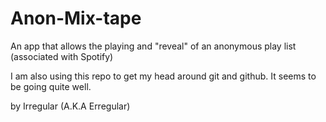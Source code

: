 Anon-Mix-tape
=============

An app that allows the playing and "reveal" of an anonymous play list (associated with Spotify)

I am also using this repo to get my head around git and github.  It seems to be going quite well.

by Irregular (A.K.A Erregular)
